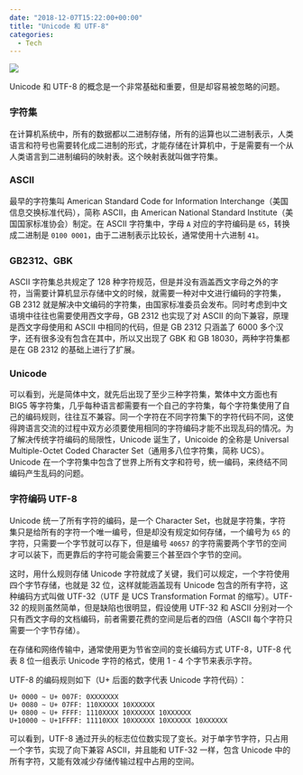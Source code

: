 ```yaml
---
date: "2018-12-07T15:22:00+00:00"
title: "Unicode 和 UTF-8"
categories:
  - Tech
---
```


![](/images/20181207_01.jpg)

Unicode 和 UTF-8 的概念是一个非常基础和重要，但是却容易被忽略的问题。

<!-- more -->

### 字符集

在计算机系统中，所有的数据都以二进制存储，所有的运算也以二进制表示，人类语言和符号也需要转化成二进制的形式，才能存储在计算机中，于是需要有一个从人类语言到二进制编码的映射表。这个映射表就叫做字符集。

### ASCII

最早的字符集叫 American Standard Code for Information Interchange（美国信息交换标准代码），简称 ASCII，由 American National Standard Institute（美国国家标准协会）制定。在 ASCII 字符集中，字母 `A` 对应的字符编码是 `65`，转换成二进制是 `0100 0001`，由于二进制表示比较长，通常使用十六进制 `41`。

### GB2312、GBK

ASCII 字符集总共规定了 128 种字符规范，但是并没有涵盖西文字母之外的字符，当需要计算机显示存储中文的时候，就需要一种对中文进行编码的字符集，GB 2312 就是解决中文编码的字符集，由国家标准委员会发布。同时考虑到中文语境中往往也需要使用西文字母，GB 2312 也实现了对 ASCII 的向下兼容，原理是西文字母使用和 ASCII 中相同的代码，但是 GB 2312 只涵盖了 6000 多个汉字，还有很多没有包含在其中，所以又出现了 GBK 和 GB 18030，两种字符集都是在 GB 2312 的基础上进行了扩展。

### Unicode

可以看到，光是简体中文，就先后出现了至少三种字符集，繁体中文方面也有 BIG5 等字符集，几乎每种语言都需要有一个自己的字符集，每个字符集使用了自己的编码规则，往往互不兼容。同一个字符在不同字符集下的字符代码不同，这使得跨语言交流的过程中双方必须要使用相同的字符编码才能不出现乱码的情况。为了解决传统字符编码的局限性，Unicode 诞生了，Unicoide 的全称是 Universal Multiple-Octet Coded Character Set（通用多八位字符集，简称 UCS）。Unicode 在一个字符集中包含了世界上所有文字和符号，统一编码，来终结不同编码产生乱码的问题。

### 字符编码 UTF-8

Unicode 统一了所有字符的编码，是一个 Character Set，也就是字符集，字符集只是给所有的字符一个唯一编号，但是却没有规定如何存储，一个编号为 `65` 的字符，只需要一个字节就可以存下，但是编号 `40657` 的字符需要两个字节的空间才可以装下，而更靠后的字符可能会需要三个甚至四个字节的空间。

这时，用什么规则存储 Unicode 字符就成了关键，我们可以规定，一个字符使用四个字节存储，也就是 32 位，这样就能涵盖现有 Unicode 包含的所有字符，这种编码方式叫做 UTF-32（UTF 是 UCS Transformation Format 的缩写）。UTF-32 的规则虽然简单，但是缺陷也很明显，假设使用 UTF-32 和 ASCII 分别对一个只有西文字母的文档编码，前者需要花费的空间是后者的四倍（ASCII 每个字符只需要一个字节存储）。

在存储和网络传输中，通常使用更为节省空间的变长编码方式 UTF-8，UTF-8 代表 8 位一组表示 Unicode 字符的格式，使用 1 - 4 个字节来表示字符。

UTF-8 的编码规则如下（U+ 后面的数字代表 Unicode 字符代码）：

```
U+ 0000 ~ U+ 007F: 0XXXXXXX
U+ 0080 ~ U+ 07FF: 110XXXXX 10XXXXXX
U+ 0800 ~ U+ FFFF: 1110XXXX 10XXXXXX 10XXXXXX
U+10000 ~ U+1FFFF: 11110XXX 10XXXXXX 10XXXXXX 10XXXXXX
```

可以看到，UTF-8 通过开头的标志位位数实现了变长。对于单字节字符，只占用一个字节，实现了向下兼容 ASCII，并且能和 UTF-32 一样，包含 Unicode 中的所有字符，又能有效减少存储传输过程中占用的空间。
